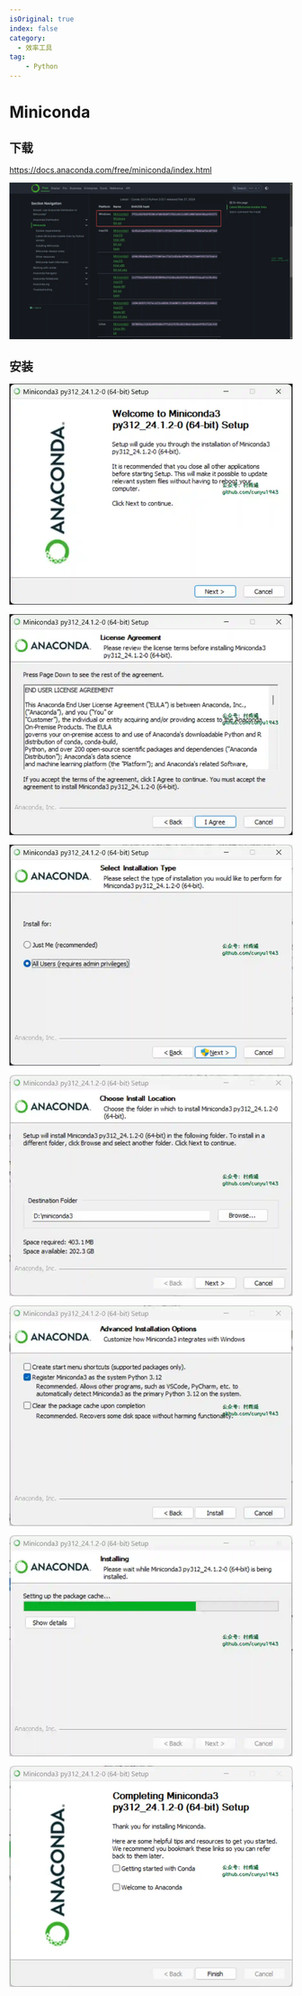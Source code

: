 ```yaml
---
isOriginal: true
index: false
category:
  - 效率工具
tag:
    - Python
---
```


# Miniconda

## 下载

https://docs.anaconda.com/free/miniconda/index.html

![](assets/20240313-miniconda/chrome_1710289415.webp)

## 安装

![](assets/20240313-miniconda/Miniconda3-latest-Windows-x86_64_1710289459.webp)

![](assets/20240313-miniconda/Miniconda3-latest-Windows-x86_64_1710289492.webp)

![](assets/20240313-miniconda/Miniconda3-latest-Windows-x86_64_1710289513.webp)

![](assets/20240313-miniconda/Miniconda3-latest-Windows-x86_64_1710289548.webp)

![](assets/20240313-miniconda/Miniconda3-latest-Windows-x86_64_1710289589.webp)

![](assets/20240313-miniconda/Miniconda3-latest-Windows-x86_64_1710289609.webp)



![](assets/20240313-miniconda/Miniconda3-latest-Windows-x86_64_1710289680.webp)